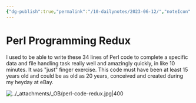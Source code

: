 ```yaml
---
{"dg-publish":true,"permalink":"/10-dailynotes/2023-06-12/","noteIcon":"2"}
---
```


# Perl Programming Redux

I used to be able to write these 34 lines of Perl code to complete a specific data and file handling task really well and amazingly quickly, in like 10 minutes. It was "just" finger exercise. This code must have been at least 15 years old and could be as old as 20 years, conceived and created during my heyday at eBay.

![../_attachments/_OB/perl-code-redux.jpg|400](/img/user/_attachments/_OB/perl-code-redux.jpg)
